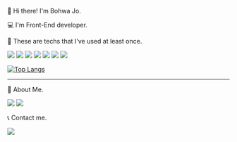 👋  Hi there! I'm Bohwa Jo.

💻  I'm Front-End developer.



🔎  These are techs that I've used at least once.

<img src="https://img.shields.io/badge/HTML-blue?style=flat&logo=html5&logoColor=white"/> <img src="https://img.shields.io/badge/Javascript-yellow?style=flat&logo=JavaScript&logoColor=white"/> <img src="https://img.shields.io/badge/Vue-43b883?style=flat&logo=Vue.js&logoColor=white"/> <img src="https://img.shields.io/badge/React-61dbfb?style=flat&logo=React&logoColor=white"/> <img src="https://img.shields.io/badge/Nuxt-3fb27e?style=flat&logo=Nuxt.js&logoColor=white"/> <img src="https://img.shields.io/badge/CSS3-pink?style=flat&logo=CSS3&logoColor=white"/> <img src="https://img.shields.io/badge/SCSS-c96195?style=flat&logo=Sass&logoColor=white"/>

[![Top Langs](https://github-readme-stats.vercel.app/api/top-langs/?username=look212&layout=compact)](https://github.com/anuraghazra/github-readme-stats)

---

🤔  About Me.

<a href="https://look212.notion.site/Hi-I-m-Bohwa-a2131217be5b4cdab4dd083fd261c986" target="_blank"><img src="https://img.shields.io/badge/My_history-black?style=for-the-badge&logo=notion&logoColor=white"/></a> <a href="https://velog.io/@look212" target="_blank"><img src="https://img.shields.io/badge/Blog-black?style=for-the-badge&logo=blogger&logoColor=white"/></a> 

📞  Contact me.

<a href="mailto:jobong212@gmail.com"><img src="https://img.shields.io/badge/jobong212@gmail.com-EA4335?style=for-the-badge&logo=gmail&logoColor=white"/></a>
